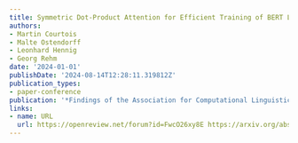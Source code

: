 ```yaml
---
title: Symmetric Dot-Product Attention for Efficient Training of BERT Language Models
authors:
- Martin Courtois
- Malte Ostendorff
- Leonhard Hennig
- Georg Rehm
date: '2024-01-01'
publishDate: '2024-08-14T12:28:11.319812Z'
publication_types:
- paper-conference
publication: '*Findings of the Association for Computational Linguistics: ACL 2024*'
links:
- name: URL
  url: https://openreview.net/forum?id=FwcO26xy8E https://arxiv.org/abs/2406.06366
---
```

